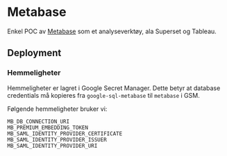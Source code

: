 # Metabase

Enkel POC av [Metabase](https://www.metabase.com/) som et analyseverktøy, ala Superset og Tableau.

## Deployment

### Hemmeligheter

Hemmeligheter er lagret i Google Secret Manager. Dette betyr at database credentials må kopieres fra `google-sql-metabase` til `metabase` i GSM.

Følgende hemmeligheter bruker vi:
```
MB_DB_CONNECTION_URI
MB_PREMIUM_EMBEDDING_TOKEN
MB_SAML_IDENTITY_PROVIDER_CERTIFICATE
MB_SAML_IDENTITY_PROVIDER_ISSUER
MB_SAML_IDENTITY_PROVIDER_URI
```
